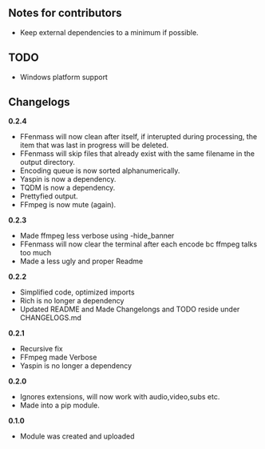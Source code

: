 

## Notes for contributors
 - Keep external dependencies to a minimum if possible.




## TODO
 - Windows platform support



## Changelogs

**0.2.4**
 - FFenmass will now clean after itself, if interupted during processing, the item that was last in progress will be deleted.
 - FFenmass will skip files that already exist with the same filename in the output directory.
 - Encoding queue is now sorted alphanumerically.
 - Yaspin is now a dependency.
 - TQDM is now a dependency.
 - Prettyfied output.
 - FFmpeg is now mute (again).




**0.2.3**
 
 - Made ffmpeg less verbose using -hide_banner
 - FFenmass will now clear the terminal after each encode bc ffmpeg talks too much
 - Made a less ugly and proper Readme


**0.2.2**
 
 - Simplified code, optimized imports
 - Rich is no longer a dependency
 - Updated README and Made Changelongs and TODO reside under CHANGELOGS.md



 **0.2.1**
 
 - Recursive fix
 - FFmpeg made Verbose
 - Yaspin is no longer a dependency

 **0.2.0**
 
 - Ignores extensions, will now work with audio,video,subs etc.
 - Made into a pip module.

 **0.1.0**
 
 - Module was created and uploaded
